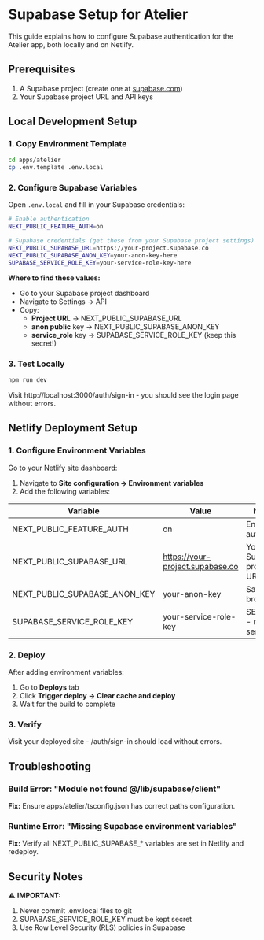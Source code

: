 # Supabase Setup for Atelier

This guide explains how to configure Supabase authentication for the Atelier app, both locally and on Netlify.

## Prerequisites

1. A Supabase project (create one at [supabase.com](https://supabase.com))
2. Your Supabase project URL and API keys

## Local Development Setup

### 1. Copy Environment Template

```bash
cd apps/atelier
cp .env.template .env.local
```

### 2. Configure Supabase Variables

Open `.env.local` and fill in your Supabase credentials:

```bash
# Enable authentication
NEXT_PUBLIC_FEATURE_AUTH=on

# Supabase credentials (get these from your Supabase project settings)
NEXT_PUBLIC_SUPABASE_URL=https://your-project.supabase.co
NEXT_PUBLIC_SUPABASE_ANON_KEY=your-anon-key-here
SUPABASE_SERVICE_ROLE_KEY=your-service-role-key-here
```

**Where to find these values:**
- Go to your Supabase project dashboard
- Navigate to Settings → API
- Copy:
  - **Project URL** → NEXT_PUBLIC_SUPABASE_URL
  - **anon public** key → NEXT_PUBLIC_SUPABASE_ANON_KEY
  - **service_role** key → SUPABASE_SERVICE_ROLE_KEY (keep this secret!)

### 3. Test Locally

```bash
npm run dev
```

Visit http://localhost:3000/auth/sign-in - you should see the login page without errors.

## Netlify Deployment Setup

### 1. Configure Environment Variables

Go to your Netlify site dashboard:
1. Navigate to **Site configuration → Environment variables**
2. Add the following variables:

| Variable | Value | Notes |
|----------|-------|-------|
| NEXT_PUBLIC_FEATURE_AUTH | on | Enables auth UI |
| NEXT_PUBLIC_SUPABASE_URL | https://your-project.supabase.co | Your Supabase project URL |
| NEXT_PUBLIC_SUPABASE_ANON_KEY | your-anon-key | Safe for browser |
| SUPABASE_SERVICE_ROLE_KEY | your-service-role-key | SECRET - mark as sensitive |

### 2. Deploy

After adding environment variables:
1. Go to **Deploys** tab
2. Click **Trigger deploy → Clear cache and deploy**
3. Wait for the build to complete

### 3. Verify

Visit your deployed site - /auth/sign-in should load without errors.

## Troubleshooting

### Build Error: "Module not found @/lib/supabase/client"

**Fix:** Ensure apps/atelier/tsconfig.json has correct paths configuration.

### Runtime Error: "Missing Supabase environment variables"

**Fix:** Verify all NEXT_PUBLIC_SUPABASE_* variables are set in Netlify and redeploy.

## Security Notes

⚠️ **IMPORTANT:**
1. Never commit .env.local files to git
2. SUPABASE_SERVICE_ROLE_KEY must be kept secret
3. Use Row Level Security (RLS) policies in Supabase

